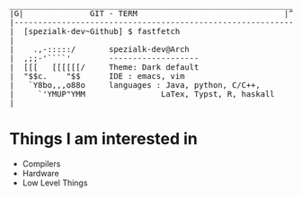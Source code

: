 <pre>
_______________________________________________________________
|G|              GIT - TERM                               |^|X|
|-------------------------------------------------------------|
|  [spezialk-dev~Github] $ fastfetch                          |
|                                                             |
|    .,-:::::/       spezialk-dev@Arch                        |
|  ,;;-'````'        -------------------                      |
|  [[[   [[[[[[/     Theme: Dark default                      |
|  "$$c.    "$$      IDE : emacs, vim                         |
|   `Y8bo,,,o88o     languages : Java, python, C/C++,         |
|     `'YMUP"YMM                LaTex, Typst, R, haskall      |
|_____________________________________________________________|
</pre>

# Things I am interested in

- Compilers
- Hardware
- Low Level Things
